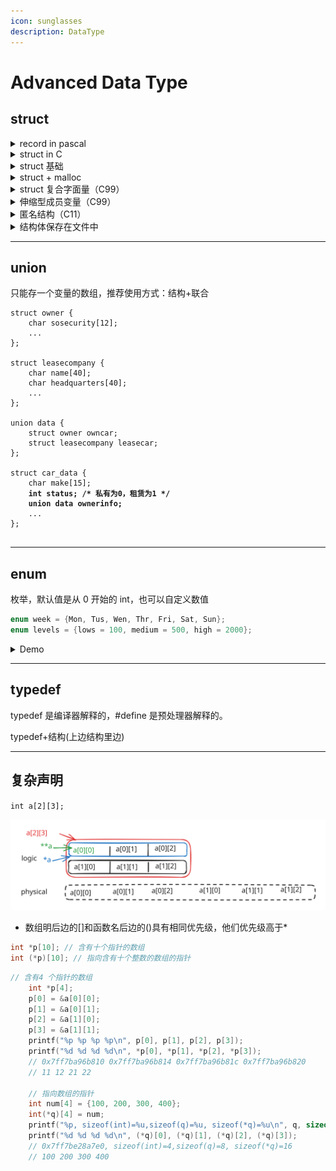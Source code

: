 ```yaml
---
icon: sunglasses
description: DataType
---
```


# Advanced Data Type

## struct

<details>

<summary>record in pascal</summary>

```pascal
program PrintBirthday;

type
    birthday = record
        year : integer;
        month : integer;
        day : integer;
    end;

var
    b : birthday;

begin
    b := (year: 2000; month: 1; day: 1); // 创建并初始化生日记录

    // 打印生日
    writeln('Birthday: ', b.day, '/', b.month, '/', b.year);
end.

```

</details>

<details>

<summary>struct in C</summary>

<pre class="language-c"><code class="lang-c">//* book.c -- one-book inventory */
#include &#x3C;stdio.h>
#include &#x3C;string.h>
char * s_gets(char * st, int n);
#define MAXTITL  41      /* maximum length of title + 1         */
#define MAXAUTL  31      /* maximum length of author's name + 1 */

<strong>struct book {            /* structure template: tag is book     */
</strong><strong>    char title[MAXTITL];
</strong><strong>    char author[MAXAUTL];
</strong><strong>    float value;
</strong><strong>};                       /* end of structure template           */
</strong>
int main(void)
{
<strong>    struct book library; /* declare library as a book variable  */
</strong>    
    printf("Please enter the book title.\n");
    s_gets(library.title, MAXTITL); /* access to the title portion         */
    printf("Now enter the author.\n");
    s_gets(library.author, MAXAUTL);
    printf("Now enter the value.\n");
    scanf("%f", &#x26;library.value);
    printf("%s by %s: $%.2f\n",library.title,
           library.author, library.value);
    printf("%s: \"%s\" ($%.2f)\n", library.author,
           library.title, library.value);
    printf("Done.\n");
    
    return 0;
}

char * s_gets(char * st, int n)
{
    char * ret_val;
    char * find;
    
    ret_val = fgets(st, n, stdin);
    if (ret_val)
    {
        find = strchr(st, '\n');   // look for newline
        if (find)                  // if the address is not NULL,
            *find = '\0';          // place a null character there
        else
            while (getchar() != '\n')
                continue;          // dispose of rest of line
    }
    return ret_val;
}

(base) kimshan@MacBook-Pro output % ./"book"
Please enter the book title.
Hello
Now enter the author.
Charles
Now enter the value.
10
Hello by Charles: $10.00
Charles: "Hello" ($10.00)
Done.
</code></pre>

</details>

<details>

<summary>struct 基础</summary>

声明

```c
// 1
struct book {            /* structure template: tag is book     */
    char title[MAXTITL];
    char author[MAXAUTL];
    float value;
};                       /* end of structure template           */
struct book library, *p_lib;

// 2 简化
struct book { 
    char title[MAXTITL];
    char author[MAXAUTL];
    float value;
} library, *p_lib;

// 3. 数组
struct book library[MAXBOOKS];

// 4. 嵌套
struct book {
    char title[MAXTITL];
    char author[MAXAUTL];
    float value;
    struct book[MAXRELATE] res;
} library[MAXBOOKS];

// 5 typedef
typedef struct BiTNode
{
    int data;
    struct BiTNode *lchild;
    struct BiTNode *rchild;
    //struct BiTNode *parent; // 变成了 三叉链表
}BiTNode,*BiTree;
```

初始化

```c
// 1. 按顺序
struct book library = 
{
    "The Pious Pirate and te Devious Damsel",
    "Rennee Vivotte",
    1.95
};

// 2. 按成员
struct book gift = 
{
    .value = 25.99;
    .author = "Me";
    .title = "You";
}
```

访问

```c
scanf("%f", &library.value);
s_gets(library.author, MAXAUTL);

scanf("%f", &p_lib->value);
s_gets(p_lib->author, MAXAUTL);
```



</details>

<details>

<summary>struct + malloc</summary>

struct 中声明字符串然后 scanf 进来会导致错误（可能把字符串保存在任意位置）

<pre class="language-c"><code class="lang-c">#include &#x3C;stdio.h>

#define LEN 20

struct names {
    char first[LEN];
    char last[LEN];
};

int main() {
    struct names veep = {"Talia", "Summers"};
    struct pnames treas = {"Brad", "Fallingjaw"};
    
    printf("%s and %s\n", veep.first, treas.first);
    
<strong>    struct names accountant;
</strong><strong>    struct names attorney;
</strong>
    printf("Enter the last name of your accountant: ");
<strong>    scanf("%s", accountant.last);
</strong>
    printf("Enter the last name of your attorney: ");
<strong>    scanf("%s", attorney.last); /* 这里有一个潜在的危险 */
</strong>    
    return 0;
}
</code></pre>

现在更好的办法是，struct 里边不要字符串，而是改成指针，每次去 malloc

<pre class="language-c"><code class="lang-c">// names3.c -- use pointers and malloc()
#include &#x3C;stdio.h>
#include &#x3C;string.h>   // for strcpy(), strlen()
#include &#x3C;stdlib.h>   // for malloc(), free()
#define SLEN 81
struct namect {
<strong>    char * fname;  // using pointers
</strong><strong>    char * lname;
</strong>    int letters;
};

void getinfo(struct namect *);        // allocates memory
void makeinfo(struct namect *);
void showinfo(const struct namect *);
void cleanup(struct namect *);        // free memory when done
char * s_gets(char * st, int n);

int main(void)
{
    struct namect person;
    
    getinfo(&#x26;person);
    makeinfo(&#x26;person);
    showinfo(&#x26;person);
    cleanup(&#x26;person);
    
    return 0;
}

void getinfo (struct namect * pst)
{
    char temp[SLEN];
    printf("Please enter your first name.\n");
    s_gets(temp, SLEN);
    // allocate memory to hold name
<strong>    pst->fname = (char *) malloc(strlen(temp) + 1);
</strong>    // copy name to allocated memory
    strcpy(pst->fname, temp);
    printf("Please enter your last name.\n");
    s_gets(temp, SLEN);
<strong>    pst->lname = (char *) malloc(strlen(temp) + 1);
</strong>    strcpy(pst->lname, temp);
}

void makeinfo (struct namect * pst)
{
    pst->letters = strlen(pst->fname) +
    strlen(pst->lname);
}

void showinfo (const struct namect * pst)
{
    printf("%s %s, your name contains %d letters.\n",
           pst->fname, pst->lname, pst->letters);
}

void cleanup(struct namect * pst)
{
    free(pst->fname);
    free(pst->lname);
}

char * s_gets(char * st, int n)
{
    char * ret_val;
    char * find;
    
    ret_val = fgets(st, n, stdin);
    if (ret_val)
    {
        find = strchr(st, '\n');   // look for newline
        if (find)                  // if the address is not NULL,
            *find = '\0';          // place a null character there
        else
            while (getchar() != '\n')
                continue;          // dispose of rest of line
    }
    return ret_val;
}


</code></pre>









</details>

<details>

<summary>struct 复合字面量（C99）</summary>



<pre class="language-c"><code class="lang-c">/* complit.c -- compound literals */
#include &#x3C;stdio.h>
#define MAXTITL  41
#define MAXAUTL  31

struct book {          // structure template: tag is book
    char title[MAXTITL];
    char author[MAXAUTL];
    float value;
};

int main(void)
{
    struct book readfirst;
    int score;
    
    printf("Enter test score: ");
    scanf("%d",&#x26;score);
    
    if(score >= 84)
<strong>        readfirst = (struct book) {"Crime and Punishment",
</strong><strong>            "Fyodor Dostoyevsky",
</strong><strong>            11.25};
</strong>    else
<strong>        readfirst = (struct book) {"Mr. Bouncy's Nice Hat",
</strong><strong>            "Fred Winsome",
</strong><strong>            5.99};
</strong>    printf("Your assigned reading:\n");
    printf("%s by %s: $%.2f\n",readfirst.title,
           readfirst.author, readfirst.value);
    
    return 0;
}
</code></pre>

</details>

<details>

<summary> 伸缩型成员变量（C99）</summary>

结构体里边的数组不写 MAX，只写 方括号，这样后边的 malloc 就要去计算大小了

<pre class="language-c"><code class="lang-c">// flexmemb.c -- flexible array member (C99 feature)
#include &#x3C;stdio.h>
#include &#x3C;stdlib.h>

struct flex
{
    size_t count;
    double average;
<strong>    double scores[];   // flexible array member
</strong>};

void showFlex(const struct flex * p);

int main(void)
{
<strong>    struct flex * pf1, *pf2;
</strong>    int n = 5;
    int i;
    int tot = 0;
    
    // allocate space for structure plus array
<strong>    pf1 = malloc(sizeof(struct flex) + n * sizeof(double));
</strong>    pf1->count = n;
    for (i = 0; i &#x3C; n; i++)
    {
        pf1->scores[i] = 20.0 - i;
        tot += pf1->scores[i];
    }
    pf1->average = tot / n;
    showFlex(pf1);
    
    n = 9;
    tot = 0;
<strong>    pf2 = malloc(sizeof(struct flex) + n * sizeof(double));
</strong>    pf2->count = n;
    for (i = 0; i &#x3C; n; i++)
    {
        pf2->scores[i] = 20.0 - i/2.0;
        tot += pf2->scores[i];
    }
    pf2->average = tot / n;
    showFlex(pf2);
    free(pf1);
    free(pf2);
    
    return 0;
}

void showFlex(const struct flex * p)
{
    int i;
    printf("Scores : ");
    for (i = 0; i &#x3C; p->count; i++)
        printf("%g ", p->scores[i]);
    printf("\nAverage: %g\n", p->average);
}

</code></pre>

</details>

<details>

<summary> 匿名结构（C11）</summary>

<pre class="language-c"><code class="lang-c">struct person
{
    int id;
<strong>    struct {char first[20]; char last[20];}; // 匿名结构
</strong>};

// 初始化
struct person ted = {8483, {"ted", "grass"}};
</code></pre>

</details>

<details>

<summary>结构体保存在文件中</summary>

<pre class="language-c"><code class="lang-c"><strong>#define MAXTITL 40  
</strong>#define MAXAUTL 40  
struct book {    
char title[MAXTITL];   
char author[ MAXAUTL ];    
float value;  
};  
</code></pre>

1. 可以用 fprintf

```c
fprintf(pbooks, "%s. %s. %.2f\n", primer.title, primer.author, primer.value);
```

2. fprintf + 固定宽度

```c
fprintf(pbooks, "%39s%39s%8.2f\n", primer.title, primer.author, primer.value);
```

3. 保存二进制文件

以二进制表示法储存数据的缺点是,不同的系统可能使用不同的二进制表示法,所以数据文件可能不具可移植性。甚至同一个系统,不同编译器设置也可能导致不同的二进制布局。

```c
fwrite(&primer, sizeof(struct book),l,pbooks);  
```

</details>

***

## union

只能存一个变量的数组，推荐使用方式：结构+联合

<pre class="language-c"><code class="lang-c">struct owner {
    char sosecurity[12];
    ...
};

struct leasecompany {
    char name[40];
    char headquarters[40];
    ...
};

union data {
    struct owner owncar;
    struct leasecompany leasecar;
};

struct car_data {
    char make[15];
<strong>    int status; /* 私有为0，租赁为1 */
</strong><strong>    union data ownerinfo;
</strong>    ...
};

</code></pre>

***

## enum

枚举，默认值是从 0 开始的 int，也可以自定义数值

```c
enum week = {Mon, Tus, Wen, Thr, Fri, Sat, Sun};
enum levels = {lows = 100, medium = 500, high = 2000};
```

<details>

<summary>Demo</summary>



```c
/* enum.c -- uses enumerated values */
#include <stdio.h>
#include <string.h>    // for strcmp(), strchr()
#include <stdbool.h>   // C99 feature
char * s_gets(char * st, int n);

enum spectrum {red, orange, yellow, green, blue, violet};
const char * colors[] = {"red", "orange", "yellow",
    "green", "blue", "violet"};
#define LEN 30

int main(void)
{
    char choice[LEN];
    enum spectrum color;
    bool color_is_found = false;
    
    puts("Enter a color (empty line to quit):");
    while (s_gets(choice, LEN) != NULL && choice[0] != '\0')
    {
        for (color = red; color <= violet; color++)
        {
            if (strcmp(choice, colors[color]) == 0)
            {
                color_is_found = true;
                break;
            }
        }
        if (color_is_found)
            switch(color)
        {
            case red    : puts("Roses are red.");
                break;
            case orange : puts("Poppies are orange.");
                break;
            case yellow : puts("Sunflowers are yellow.");
                break;
            case green  : puts("Grass is green.");
                break;
            case blue   : puts("Bluebells are blue.");
                break;
            case violet : puts("Violets are violet.");
                break;
        }
        else
            printf("I don't know about the color %s.\n", choice);
        color_is_found = false;
        puts("Next color, please (empty line to quit):");
    }
    puts("Goodbye!");
    
    return 0;
}

char * s_gets(char * st, int n)
{
    char * ret_val;
    char * find;
    
    ret_val = fgets(st, n, stdin);
    if (ret_val)
    {
        find = strchr(st, '\n');   // look for newline
        if (find)                  // if the address is not NULL,
            *find = '\0';          // place a null character there
        else
            while (getchar() != '\n')
                continue;          // dispose of rest of line
    }
    return ret_val;
}


```

</details>

***

## typedef

typedef 是编译器解释的，#define 是预处理器解释的。

typedef+结构(上边结构里边)

***

## 复杂声明

`int a[2][3];`

<img src="../../../.gitbook/assets/file.excalidraw (4).svg" alt="" class="gitbook-drawing">

* 数组明后边的\[]和函数名后边的()具有相同优先级，他们优先级高于\*

```c
int *p[10]; // 含有十个指针的数组
int (*p)[10]; // 指向含有十个整数的数组的指针
```

```c
// 含有4 个指针的数组
    int *p[4];
    p[0] = &a[0][0];
    p[1] = &a[0][1];
    p[2] = &a[1][0];
    p[3] = &a[1][1];
    printf("%p %p %p %p\n", p[0], p[1], p[2], p[3]);
    printf("%d %d %d %d\n", *p[0], *p[1], *p[2], *p[3]);
    // 0x7ff7ba96b810 0x7ff7ba96b814 0x7ff7ba96b81c 0x7ff7ba96b820
    // 11 12 21 22

    // 指向数组的指针
    int num[4] = {100, 200, 300, 400};
    int(*q)[4] = num;
    printf("%p, sizeof(int)=%u,sizeof(q)=%u, sizeof(*q)=%u\n", q, sizeof(int), sizeof(q), sizeof(*q));
    printf("%d %d %d %d\n", (*q)[0], (*q)[1], (*q)[2], (*q)[3]);
    // 0x7ff7be28a7e0, sizeof(int)=4,sizeof(q)=8, sizeof(*q)=16
    // 100 200 300 400
```











